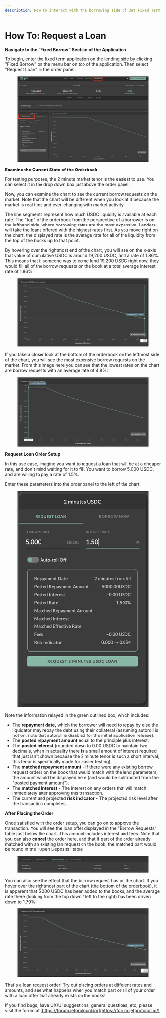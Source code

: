 ```yaml
---
description: How to interact with the borrowing side of Jet Fixed Term
---
```


# How To: Request a Loan

**Navigate to the "Fixed Borrow" Section of the Application**

To begin, enter the fixed term application on the lending side by clicking "Fixed Borrow" on the menu bar on top of the application. Then select "Request Loan" in the order panel:

<figure><img src="../../../../.gitbook/assets/image (14).png" alt=""><figcaption></figcaption></figure>

**Examine the Current State of the Orderbook**

For testing purposes, the 2 minute market tenor is the easiest to use. You can select it in the drop down box just above the order panel.

Now, you can examine the chart to see the current borrow requests on the market. Note that the chart will be different when you look at it because the market is real time and ever-changing with market activity.

The line segments represent how much USDC liquidity is available at each rate. The "top" of the orderbook from the perspective of a borrower is on the lefthand side, where borrowing rates are the most expensive. Lenders will take the loans offered with the highest rates first. As you move right on the chart, the displayed rate is the average rate for all of the liquidity from the top of the books up to that point.

By hovering over the rightmost end of the chart, you will see on the x-axis that value of cumulative USDC is around 19,200 USDC, and a rate of 1.86%.  This means that if someone was to come lend 19,200 USDC right now, they would fill all of the borrow requests on the book at a total average interest rate of 1.86%.

<figure><img src="../../../../.gitbook/assets/image (3).png" alt=""><figcaption></figcaption></figure>

If you take a closer look at the bottom of the orderbook on the leftmost side of the chart, you will see the most expensive borrow requests on the market. From this image here you can see that the lowest rates on the chart are borrow requests with an average rate of 4.8%:

<figure><img src="../../../../.gitbook/assets/image (7).png" alt=""><figcaption></figcaption></figure>

**Request Loan Order Setup**

In this use case, imagine you want to request a loan that will be at a cheaper rate, and don't mind waiting for it to fill. You want to borrow 5,000 USDC, and are willing to pay a rate of 1.5%.

Enter these parameters into the order panel to the left of the chart:

<figure><img src="../../../../.gitbook/assets/image (39).png" alt=""><figcaption></figcaption></figure>

Note the information relayed in the green outlined box, which includes:

* The **repayment date,** which the borrower will need to repay by else the liquidator may repay the debt using their collateral (assuming autoroll is not on; note that autoroll is disabled for the initial application release).
* The **posted repayment amount** equal to the principle plus interest.
* The **posted interest** (rounded down to 0.00 USDC to maintain two decimals, when in actuality there **is** a small amount of interest required that just isn't shown because the 2 minute tenor is such a short interval; this tenor is specifically made for easier testing).
* The **matched repayment amount** - If there were any existing borrow request orders on the book that would match with the lend parameters, the amount would be displayed here (and would be subtracted from the "posted payment amount").
* The **matched interest** - The interest on any orders that will match immediately after approving this transaction.
* The current and projected **risk indicator** - The projected risk level after the transaction completes.&#x20;

**After Placing the Order**

Once satisfied with the order setup, you can go on to approve the transaction. You will see the loan offer displayed in the "Borrow Requests" table just below the chart. This amount includes interest and fees. Note that you can also **cancel** the order here, and that if part of the order already matched with an existing lan request on the book, the matched part would be found in the "Open Deposits" table:

<figure><img src="../../../../.gitbook/assets/image (15).png" alt=""><figcaption></figcaption></figure>

You can also see the effect that the borrow request has on the chart. If you hover over the rightmost part of the chart (the bottom of the orderbook), it is apparent that 5,000 USDC has been added to the books, and the average rate there (looking from the top down / left to the right) has been driven down to 1.79%:

<figure><img src="../../../../.gitbook/assets/image (48).png" alt=""><figcaption></figcaption></figure>

That's a loan request order! Try out placing orders at different rates and amounts, and see what happens when you match part or all of your order with a loan offer that already exists on the books!&#x20;

If you find bugs, have UX/UI suggestions, general questions, etc, please visit the forum at [https://forum.jetprotocol.io/](https://forum.jetprotocol.io/)
